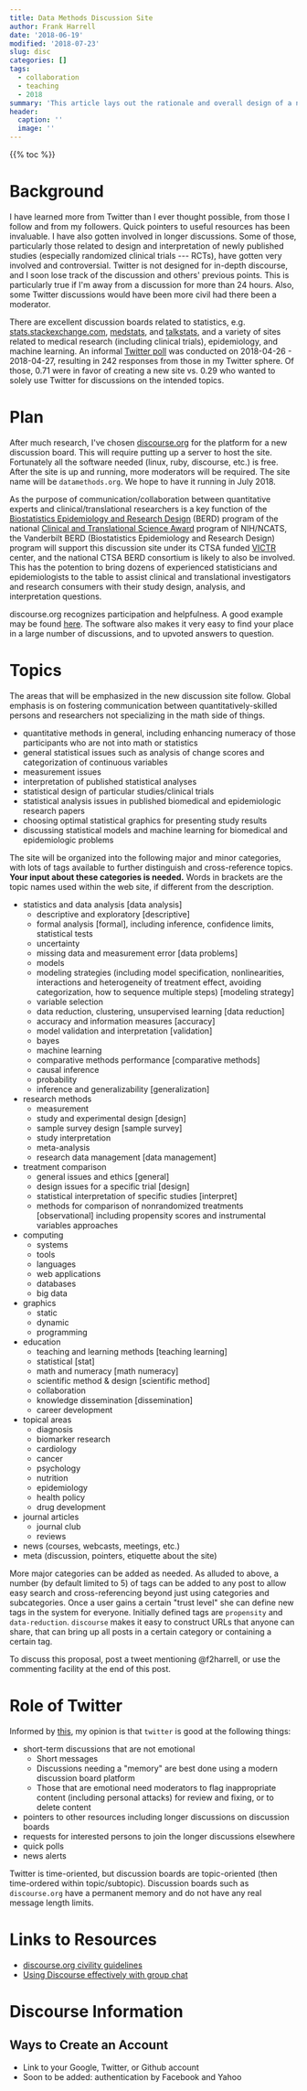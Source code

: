 ```yaml
---
title: Data Methods Discussion Site
author: Frank Harrell
date: '2018-06-19'
modified: '2018-07-23'
slug: disc
categories: []
tags:
  - collaboration
  - teaching
  - 2018
summary: 'This article lays out the rationale and overall design of a new discussion site about quantitative methods.'
header:
  caption: ''
  image: ''
---
```


{{% toc %}}

# Background
I have learned more from Twitter than I ever thought possible, from those I follow and from my followers.  Quick pointers to useful resources has been invaluable.  I have also gotten involved in longer discussions.  Some of those, particularly those related to design and interpretation of newly published studies (especially randomized clinical trials --- RCTs), have gotten very involved and controversial.  Twitter is not designed for in-depth discourse, and I soon lose track of the discussion and others' previous points.  This is particularly true if I'm away from a discussion for more than 24 hours.  Also, some Twitter discussions would have been more civil had there been a moderator.

There are excellent discussion boards related to statistics, e.g. [stats.stackexchange.com](http://stats.stackexchange.com), [medstats](https://groups.google.com/forum/#!forum/medstats), and [talkstats](http://talkstats.com), and a variety of sites related to medical research (including clinical trials), epidemiology,  and machine learning.  An informal [Twitter poll](https://twitter.com/f2harrell/status/989486563947098112) was conducted on 2018-04-26 - 2018-04-27, resulting in 242 responses from those in my Twitter sphere.  Of those, 0.71 were in favor of creating a new site vs. 0.29 who wanted to solely use Twitter for discussions on the intended topics.

# Plan
After much research, I've chosen [discourse.org](http://discourse.org) for the platform for a new discussion board.  This will require putting up a server to host the site.  Fortunately all the software needed (linux, ruby, discourse, etc.) is free.  After the site is up and running, more moderators will be required.  The site name will be `datamethods.org`.  We hope to have it running in July 2018.

As the purpose of communication/collaboration between quantitative experts and clinical/translational researchers is a key function of the [Biostatistics Epidemiology and Research Design](https://www.ncbi.nlm.nih.gov/pmc/articles/PMC5263220) (BERD) program of the national [Clinical and Translational Science Award](https://ncats.nih.gov/ctsa) program of NIH/NCATS, the Vanderbilt BERD (Biostatistics Epidemiology and Research Design) program will support this discussion site under its CTSA funded [VICTR](https://victr.vanderbilt.edu) center, and the national CTSA BERD consortium is likely to also be involved.  This has the potention to bring dozens of experienced statisticians and epidemiologists to the table to assist clinical and translational investigators and research consumers with their study design, analysis, and interpretation questions.

discourse.org recognizes participation and helpfulness.  A good example may be found [here](http://discourse.mc-stan.org).  The software also makes it very easy to find your place in a large number of discussions, and to upvoted answers to question.

# Topics
The areas that will be emphasized in the new discussion site follow.  Global emphasis is on fostering communication between quantitatively-skilled persons and researchers not specializing in the math side of things.

* quantitative methods in general, including enhancing numeracy of those participants who are not into math or statistics
* general statistical issues such as analysis of change scores and categorization of continuous variables
* measurement issues
* interpretation of published statistical analyses
* statistical design of particular studies/clinical trials
* statistical analysis issues in published biomedical and epidemiologic research papers
* choosing optimal statistical graphics for presenting study results
* discussing statistical models and machine learning for biomedical and epidemiologic problems

The site will be organized into the following major and minor categories, with lots of tags available to further distinguish and cross-reference topics.  <b>Your input about these categories is needed.</b>  Words in brackets are the topic names used within the web site, if different from the description.

* statistics and data analysis [data analysis]
   + descriptive and exploratory [descriptive]
   + formal analysis [formal], including inference, confidence limits, statistical tests
   + uncertainty
   + missing data and measurement error [data problems]
   + models
   + modeling strategies (including model specification, nonlinearities, interactions and heterogeneity of treatment effect, avoiding categorization, how to sequence multiple steps) [modeling strategy]
   + variable selection
   + data reduction, clustering, unsupervised learning [data reduction]
   + accuracy and information measures [accuracy]
   + model validation and interpretation [validation]
   + bayes
   + machine learning
   + comparative methods performance [comparative methods]
   + causal inference
   + probability
   + inference and generalizability [generalization]
* research methods
   + measurement
   + study and experimental design [design]
   + sample survey design [sample survey]
   + study interpretation
   + meta-analysis
   + research data management [data management]
* treatment comparison
   + general issues and ethics [general]
   + design issues for a specific trial [design]
   + statistical interpretation of specific studies [interpret]
   + methods for comparison of nonrandomized treatments [observational] including propensity scores and instrumental variables approaches
* computing
   + systems
   + tools
   + languages
   + web applications
   + databases
   + big data
* graphics
   + static
   + dynamic
   + programming
* education
   + teaching and learning methods [teaching learning]
   + statistical [stat]
   + math and numeracy [math numeracy]
   + scientific method & design [scientific method]
   + collaboration
   + knowledge dissemination [dissemination]
   + career development
* topical areas
   + diagnosis
   + biomarker research
   + cardiology
   + cancer
   + psychology
   + nutrition
   + epidemiology
   + health policy
   + drug development
* journal articles
   + journal club
   + reviews
* news (courses, webcasts, meetings, etc.)
* meta (discussion, pointers, etiquette about the site)

More major categories can be added as needed.  As alluded to above, a number (by default limited to 5) of tags can be added to any post to allow easy search and cross-referencing beyond just using categories and subcategories.  Once a user gains a certain "trust level" she can define new tags in the system for everyone.  Initially defined tags are `propensity` and `data-reduction`.  `discourse` makes it easy to construct URLs that anyone can share, that can bring up all posts in a certain category or containing a certain tag.

To discuss this proposal, post a tweet mentioning @f2harrell, or use the commenting facility at the end of this post.

# Role of Twitter
Informed by [this](https://blog.discourse.org/2018/04/effectively-using-discourse-together-with-group-chat), my opinion is that `twitter` is good at the following things:

* short-term discussions that are not emotional
    + Short messages
    + Discussions needing a "memory" are best done using a modern discussion board platform
    + Those that are emotional need moderators to flag inappropriate content (including personal attacks) for review and fixing, or to delete content
* pointers to other resources including longer discussions on discussion boards
* requests for interested persons to join the longer discussions elsewhere
* quick polls
* news alerts

Twitter is time-oriented, but discussion boards are topic-oriented (then time-ordered within topic/subtopic).  Discussion boards such as `discourse.org` have a permanent memory and do not have any real message length limits.

# Links to Resources
* [discourse.org civility guidelines](http://discourse.mc-stan.org/faq)
* [Using Discourse effectively with group chat](https://blog.discourse.org/2018/04/effectively-using-discourse-together-with-group-chat)

# Discourse Information
## Ways to Create an Account
* Link to your Google, Twitter, or Github account
* Soon to be added: authentication by Facebook and Yahoo

